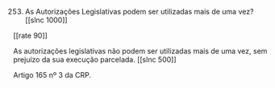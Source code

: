 253. As Autorizações Legislativas podem ser utilizadas mais de uma vez?
[[slnc 1000]]

[[rate 90]]

As autorizações legislativas não podem ser utilizadas mais de uma vez, sem prejuízo da sua execução parcelada.
[[slnc 500]]

Artigo 165 nº 3 da CRP.
